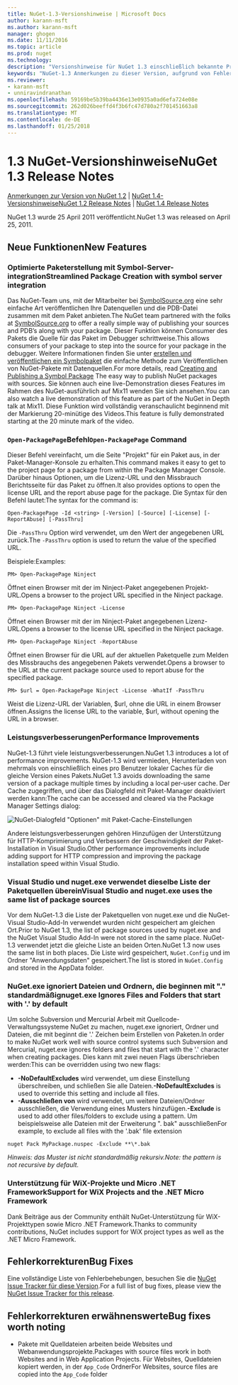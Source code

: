 ```yaml
---
title: NuGet-1.3-Versionshinweise | Microsoft Docs
author: karann-msft
ms.author: karann-msft
manager: ghogen
ms.date: 11/11/2016
ms.topic: article
ms.prod: nuget
ms.technology: 
description: "Versionshinweise für NuGet 1.3 einschließlich bekannte Probleme, Fehlerbehebungen, Funktionen und Archivierung von dcrs Design."
keywords: "NuGet-1.3 Anmerkungen zu dieser Version, aufgrund von Fehlerbehebungen, bekannte Probleme, zusätzliche Funktionen, Archivierung von dcrs Design"
ms.reviewer:
- karann-msft
- unniravindranathan
ms.openlocfilehash: 59169be5b39ba4436e13e0935a0ad6efa724e08e
ms.sourcegitcommit: 262d026beeffd4f3b6fc47d780a2f701451663a8
ms.translationtype: MT
ms.contentlocale: de-DE
ms.lasthandoff: 01/25/2018
---
```

# <a name="nuget-13-release-notes"></a><span data-ttu-id="9c268-104">1.3 NuGet-Versionshinweise</span><span class="sxs-lookup"><span data-stu-id="9c268-104">NuGet 1.3 Release Notes</span></span>

<span data-ttu-id="9c268-105">[Anmerkungen zur Version von NuGet 1.2](../release-notes/nuget-1.2.md) | [NuGet 1.4-Versionshinweise](../release-notes/nuget-1.4.md)</span><span class="sxs-lookup"><span data-stu-id="9c268-105">[NuGet 1.2 Release Notes](../release-notes/nuget-1.2.md) | [NuGet 1.4 Release Notes](../release-notes/nuget-1.4.md)</span></span>

<span data-ttu-id="9c268-106">NuGet 1.3 wurde 25 April 2011 veröffentlicht.</span><span class="sxs-lookup"><span data-stu-id="9c268-106">NuGet 1.3 was released on April 25, 2011.</span></span>

## <a name="new-features"></a><span data-ttu-id="9c268-107">Neue Funktionen</span><span class="sxs-lookup"><span data-stu-id="9c268-107">New Features</span></span>

### <a name="streamlined-package-creation-with-symbol-server-integration"></a><span data-ttu-id="9c268-108">Optimierte Paketerstellung mit Symbol-Server-integration</span><span class="sxs-lookup"><span data-stu-id="9c268-108">Streamlined Package Creation with symbol server integration</span></span>

<span data-ttu-id="9c268-109">Das NuGet-Team uns, mit der Mitarbeiter bei [SymbolSource.org](http://www.symbolsource.org/) eine sehr einfache Art veröffentlichen Ihre Datenquellen und die PDB-Datei zusammen mit dem Paket anbieten.</span><span class="sxs-lookup"><span data-stu-id="9c268-109">The NuGet team partnered with the folks at [SymbolSource.org](http://www.symbolsource.org/) to offer a really simple way of publishing your sources and PDB’s along with your package.</span></span> <span data-ttu-id="9c268-110">Dieser Funktion können Consumer des Pakets die Quelle für das Paket im Debugger schrittweise.</span><span class="sxs-lookup"><span data-stu-id="9c268-110">This allows consumers of your package to step into the source for your package in the debugger.</span></span> <span data-ttu-id="9c268-111">Weitere Informationen finden Sie unter [erstellen und veröffentlichen ein Symbolpaket](../create-packages/symbol-packages.md) die einfache Methode zum Veröffentlichen von NuGet-Pakete mit Datenquellen.</span><span class="sxs-lookup"><span data-stu-id="9c268-111">For more details, read [Creating and Publishing a Symbol Package](../create-packages/symbol-packages.md) The easy way to publish NuGet packages with sources.</span></span> <span data-ttu-id="9c268-112">Sie können auch eine live-Demonstration dieses Features im Rahmen des NuGet-ausführlich auf Mix11 wenden Sie sich ansehen.</span><span class="sxs-lookup"><span data-stu-id="9c268-112">You can also watch a live demonstration of this feature as part of the NuGet in Depth talk at Mix11.</span></span> <span data-ttu-id="9c268-113">Diese Funktion wird vollständig veranschaulicht beginnend mit der Markierung 20-minütige des Videos.</span><span class="sxs-lookup"><span data-stu-id="9c268-113">This feature is fully demonstrated starting at the 20 minute mark of the video.</span></span>

### <a name="open-packagepage-command"></a><span data-ttu-id="9c268-114">`Open-PackagePage`Befehl</span><span class="sxs-lookup"><span data-stu-id="9c268-114">`Open-PackagePage` Command</span></span>

<span data-ttu-id="9c268-115">Dieser Befehl vereinfacht, um die Seite "Projekt" für ein Paket aus, in der Paket-Manager-Konsole zu erhalten.</span><span class="sxs-lookup"><span data-stu-id="9c268-115">This command makes it easy to get to the project page for a package from within the Package Manager Console.</span></span> <span data-ttu-id="9c268-116">Darüber hinaus Optionen, um die Lizenz-URL und den Missbrauch Berichtsseite für das Paket zu öffnen.</span><span class="sxs-lookup"><span data-stu-id="9c268-116">It also provides options to open the license URL and the report abuse page for the package.</span></span>
<span data-ttu-id="9c268-117">Die Syntax für den Befehl lautet:</span><span class="sxs-lookup"><span data-stu-id="9c268-117">The syntax for the command is:</span></span>

    Open-PackagePage -Id <string> [-Version] [-Source] [-License] [-ReportAbuse] [-PassThru]

<span data-ttu-id="9c268-118">Die `-PassThru` Option wird verwendet, um den Wert der angegebenen URL zurück.</span><span class="sxs-lookup"><span data-stu-id="9c268-118">The `-PassThru` option is used to return the value of the specified URL.</span></span>

<span data-ttu-id="9c268-119">Beispiele:</span><span class="sxs-lookup"><span data-stu-id="9c268-119">Examples:</span></span>

    PM> Open-PackagePage Ninject

<span data-ttu-id="9c268-120">Öffnet einen Browser mit der im Ninject-Paket angegebenen Projekt-URL.</span><span class="sxs-lookup"><span data-stu-id="9c268-120">Opens a browser to the project URL specified in the Ninject package.</span></span>

    PM> Open-PackagePage Ninject -License

<span data-ttu-id="9c268-121">Öffnet einen Browser mit der im Ninject-Paket angegebenen Lizenz-URL.</span><span class="sxs-lookup"><span data-stu-id="9c268-121">Opens a browser to the license URL specified in the Ninject package.</span></span>

    PM> Open-PackagePage Ninject -ReportAbuse

<span data-ttu-id="9c268-122">Öffnet einen Browser für die URL auf der aktuellen Paketquelle zum Melden des Missbrauchs des angegebenen Pakets verwendet.</span><span class="sxs-lookup"><span data-stu-id="9c268-122">Opens a browser to the URL at the current package source used to report abuse for the specified package.</span></span>

    PM> $url = Open-PackagePage Ninject -License -WhatIf -PassThru

<span data-ttu-id="9c268-123">Weist die Lizenz-URL der Variablen, $url, ohne die URL in einem Browser öffnen.</span><span class="sxs-lookup"><span data-stu-id="9c268-123">Assigns the license URL to the variable, $url, without opening the URL in a browser.</span></span>

### <a name="performance-improvements"></a><span data-ttu-id="9c268-124">Leistungsverbesserungen</span><span class="sxs-lookup"><span data-stu-id="9c268-124">Performance Improvements</span></span>

<span data-ttu-id="9c268-125">NuGet-1.3 führt viele leistungsverbesserungen.</span><span class="sxs-lookup"><span data-stu-id="9c268-125">NuGet 1.3 introduces a lot of performance improvements.</span></span> <span data-ttu-id="9c268-126">NuGet-1.3 wird vermieden, Herunterladen von mehrmals von einschließlich eines pro Benutzer lokaler Caches für die gleiche Version eines Pakets.</span><span class="sxs-lookup"><span data-stu-id="9c268-126">NuGet 1.3 avoids downloading the same version of a package multiple times by including a local per-user cache.</span></span> <span data-ttu-id="9c268-127">Der Cache zugegriffen, und über das Dialogfeld mit Paket-Manager deaktiviert werden kann:</span><span class="sxs-lookup"><span data-stu-id="9c268-127">The cache can be accessed and cleared via the Package Manager Settings dialog:</span></span>

![NuGet-Dialogfeld "Optionen" mit Paket-Cache-Einstellungen](./media/nuget-options.png)

<span data-ttu-id="9c268-129">Andere leistungsverbesserungen gehören Hinzufügen der Unterstützung für HTTP-Komprimierung und Verbessern der Geschwindigkeit der Paket-Installation in Visual Studio.</span><span class="sxs-lookup"><span data-stu-id="9c268-129">Other performance improvements include adding support for HTTP compression and improving the package installation speed within Visual Studio.</span></span>

### <a name="visual-studio-and-nugetexe-uses-the-same-list-of-package-sources"></a><span data-ttu-id="9c268-130">Visual Studio und nuget.exe verwendet dieselbe Liste der Paketquellen überein</span><span class="sxs-lookup"><span data-stu-id="9c268-130">Visual Studio and nuget.exe uses the same list of package sources</span></span>

<span data-ttu-id="9c268-131">Vor dem NuGet-1.3 die Liste der Paketquellen von nuget.exe und die NuGet-Visual Studio-Add-In verwendet wurden nicht gespeichert am gleichen Ort.</span><span class="sxs-lookup"><span data-stu-id="9c268-131">Prior to NuGet 1.3, the list of package sources used by nuget.exe and the NuGet Visual Studio Add-In were not stored in the same place.</span></span> <span data-ttu-id="9c268-132">NuGet-1.3 verwendet jetzt die gleiche Liste an beiden Orten.</span><span class="sxs-lookup"><span data-stu-id="9c268-132">NuGet 1.3 now uses the same list in both places.</span></span> <span data-ttu-id="9c268-133">Die Liste wird gespeichert, `NuGet.Config` und im Ordner "Anwendungsdaten" gespeichert.</span><span class="sxs-lookup"><span data-stu-id="9c268-133">The list is stored in `NuGet.Config` and stored in the AppData folder.</span></span>

### <a name="nugetexe-ignores-files-and-folders-that-start-with--by-default"></a><span data-ttu-id="9c268-134">NuGet.exe ignoriert Dateien und Ordnern, die beginnen mit "." standardmäßig</span><span class="sxs-lookup"><span data-stu-id="9c268-134">nuget.exe Ignores Files and Folders that start with '.' by default</span></span>

<span data-ttu-id="9c268-135">Um solche Subversion und Mercurial Arbeit mit Quellcode-Verwaltungssysteme NuGet zu machen, nuget.exe ignoriert, Ordner und Dateien, die mit beginnt die '.' Zeichen beim Erstellen von Paketen.</span><span class="sxs-lookup"><span data-stu-id="9c268-135">In order to make NuGet work well with source control systems such Subversion and Mercurial, nuget.exe ignores folders and files that start with the '.' character when creating packages.</span></span> <span data-ttu-id="9c268-136">Dies kann mit zwei neuen Flags überschrieben werden:</span><span class="sxs-lookup"><span data-stu-id="9c268-136">This can be overridden using two new flags:</span></span>

* <span data-ttu-id="9c268-137">__-NoDefaultExcludes__ wird verwendet, um diese Einstellung überschreiben, und schließen Sie alle Dateien.</span><span class="sxs-lookup"><span data-stu-id="9c268-137">__-NoDefaultExcludes__ is used to override this setting and include all files.</span></span>
* <span data-ttu-id="9c268-138">__-Ausschließen von__ wird verwendet, um weitere Dateien/Ordner ausschließen, die Verwendung eines Musters hinzufügen.</span><span class="sxs-lookup"><span data-stu-id="9c268-138">__-Exclude__ is used to add other files/folders to exclude using a pattern.</span></span> <span data-ttu-id="9c268-139">Um beispielsweise alle Dateien mit der Erweiterung ". bak" ausschließen</span><span class="sxs-lookup"><span data-stu-id="9c268-139">For example, to exclude all files with the '.bak' file extension</span></span>

```
nuget Pack MyPackage.nuspec -Exclude **\*.bak
```  

<span data-ttu-id="9c268-140">_Hinweis: das Muster ist nicht standardmäßig rekursiv._</span><span class="sxs-lookup"><span data-stu-id="9c268-140">_Note: the pattern is not recursive by default._</span></span>

### <a name="support-for-wix-projects-and-the-net-micro-framework"></a><span data-ttu-id="9c268-141">Unterstützung für WiX-Projekte und Micro .NET Framework</span><span class="sxs-lookup"><span data-stu-id="9c268-141">Support for WiX Projects and the .NET Micro Framework</span></span>

<span data-ttu-id="9c268-142">Dank Beiträge aus der Community enthält NuGet-Unterstützung für WiX-Projekttypen sowie Micro .NET Framework.</span><span class="sxs-lookup"><span data-stu-id="9c268-142">Thanks to community contributions, NuGet includes support for WiX project types as well as the .NET Micro Framework.</span></span>

## <a name="bug-fixes"></a><span data-ttu-id="9c268-143">Fehlerkorrekturen</span><span class="sxs-lookup"><span data-stu-id="9c268-143">Bug Fixes</span></span>

<span data-ttu-id="9c268-144">Eine vollständige Liste von Fehlerbehebungen, besuchen Sie die [NuGet Issue Tracker für diese Version](http://nuget.codeplex.com/workitem/list/advanced?keyword=&status=All&type=All&priority=All&release=NuGet%201.3&assignedTo=All&component=All&sortField=LastUpdatedDate&sortDirection=Descending&page=0).</span><span class="sxs-lookup"><span data-stu-id="9c268-144">For a full list of bug fixes, please view the [NuGet Issue Tracker for this release](http://nuget.codeplex.com/workitem/list/advanced?keyword=&status=All&type=All&priority=All&release=NuGet%201.3&assignedTo=All&component=All&sortField=LastUpdatedDate&sortDirection=Descending&page=0).</span></span>

## <a name="bug-fixes-worth-noting"></a><span data-ttu-id="9c268-145">Fehlerkorrekturen erwähnenswerte</span><span class="sxs-lookup"><span data-stu-id="9c268-145">Bug fixes worth noting</span></span>

* <span data-ttu-id="9c268-146">Pakete mit Quelldateien arbeiten beide Websites und Webanwendungsprojekte.</span><span class="sxs-lookup"><span data-stu-id="9c268-146">Packages with source files work in both Websites and in Web Application Projects.</span></span>
<span data-ttu-id="9c268-147">Für Websites, Quelldateien kopiert werden, in der `App_Code` Ordner</span><span class="sxs-lookup"><span data-stu-id="9c268-147">For Websites, source files are copied into the `App_Code` folder</span></span>

